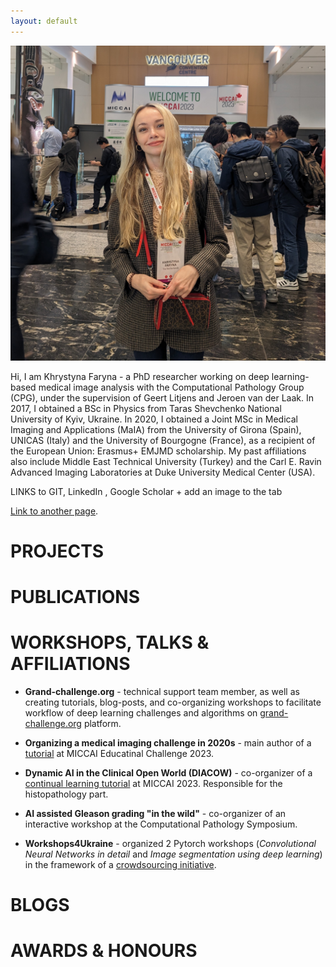 ```yaml
---
layout: default
---
```


![avatar](assets/images/avatar.jpg)


Hi, I am Khrystyna Faryna - a PhD researcher working on deep learning-based medical image analysis with the Computational Pathology Group (CPG), under the supervision of Geert Litjens and Jeroen van der Laak. In 2017, I obtained a BSc in Physics from Taras Shevchenko National University of Kyiv, Ukraine. In 2020, I obtained a Joint MSc in Medical Imaging and Applications (MaIA) from the University of Girona (Spain), UNICAS (Italy) and the University of Bourgogne (France), as a recipient of the European Union: Erasmus+ EMJMD scholarship. My past affiliations also include Middle East Technical University (Turkey) and the Carl E. Ravin Advanced Imaging Laboratories at Duke University Medical Center (USA).

LINKS to GIT, LinkedIn , Google Scholar + add an image to the tab

[Link to another page](./another-page.html).


# PROJECTS

# PUBLICATIONS

# WORKSHOPS, TALKS & AFFILIATIONS
+ **Grand-challenge.org** - technical support team member, as well as creating tutorials, blog-posts, and co-organizing workshops to facilitate workflow of deep learning challenges and algorithms on [grand-challenge.org](https://grand-challenge.org/) platform.

+ **Organizing a medical imaging challenge in 2020s** - main author of a [tutorial](https://continualmedai.github.io/daicow2023/) at MICCAI Educatinal Challenge 2023. 

+ **Dynamic AI in the Clinical Open World (DIACOW)** - co-organizer of a [continual learning tutorial](https://continualmedai.github.io/daicow2023/) at MICCAI 2023. Responsible for the histopathology part.
  
+ **AI assisted Gleason grading "in the wild"** - co-organizer of an interactive workshop at the Computational Pathology Symposium.

+ **Workshops4Ukraine** - organized 2 Pytorch workshops (*Convolutional Neural Networks in detail* and *Image segmentation using deep learning*) in the framework of a [crowdsourcing initiative](https://sites.google.com/view/dariia-mykhailyshyna/main/r-workshops-for-ukraine).  

# BLOGS 

# AWARDS & HONOURS 



